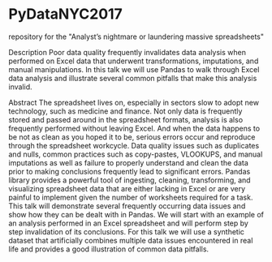 # PyDataNYC2017
repository for the "Analyst’s nightmare or laundering massive spreadsheets"

Description
Poor data quality frequently invalidates data analysis when performed on 
Excel data that underwent transformations, imputations, and manual manipulations. 
In this talk we will use Pandas to walk through Excel data analysis and illustrate 
several common pitfalls that make this analysis invalid.

Abstract
The spreadsheet lives on, especially in sectors slow to adopt new technology, 
such as medicine and finance. Not only data is frequently stored and passed 
around in the spreadsheet formats, analysis is also frequently performed without 
leaving Excel. And when the data happens to be not as clean as you hoped it to be, 
serious errors occur and reproduce through the spreadsheet workcycle. Data quality 
issues such as duplicates and nulls, common practices such as copy-pastes, VLOOKUPS, 
and manual imputations as well as failure to properly understand and clean the data 
prior to making conclusions frequently lead to significant errors. Pandas library 
provides a powerful tool of ingesting, cleaning, transforming, and visualizing 
spreadsheet data that are either lacking in Excel or are very painful to implement 
given the number of worksheets required for a task. This talk will demonstrate 
several frequently occurring data issues and show how they can be dealt with in Pandas. 
We will start with an example of an analysis performed in an Excel spreadsheet and will 
perform step by step invalidation of its conclusions. For this talk we will use a 
synthetic dataset that artificially combines multiple data issues encountered in real 
life and provides a good illustration of common data pitfalls.
